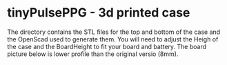 # tinyPulsePPG - 3d printed case

The directory contains the STL files for the top and bottom of the case and the OpenScad used to generate them. 
You will need to adjust the Heigh of the case and the BoardHeight to fit your board and battery. The board picture below is lower profile than the original versio (8mm).
